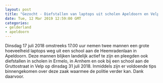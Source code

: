 ```yaml
---
layout: post
title: "Gezocht - Diefstallen van laptops uit scholen Apeldoorn en Velp"
date: Tue, 12 Mar 2019 12:59:00 GMT
categories: 
- gelderland 
- apeldoorn 
---
```


Dinsdag 17 juli 2018 omstreeks 17.00 uur nemen twee mannen een grote hoeveelheid laptops weg uit een school aan de Heemradenlaan in Apeldoorn. Deze mannen blijken landelijk actief te zijn en pleegden ook diefstallen in scholen in Ermelo, in Arnhem en ook bij een school aan de Gruttostraat in Velp op dinsdag 31 juli 2018. Inmiddels zijn er voldoende tips binnengekomen over deze zaak waarmee de politie verder kan. Dank daarvoor.
